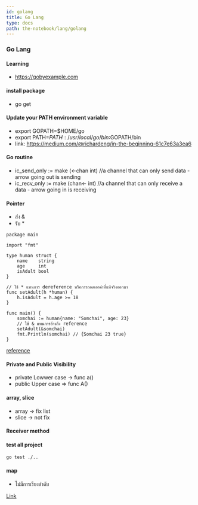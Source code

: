 ```yaml
---
id: golang
title: Go Lang
type: docs
path: the-notebook/lang/golang
---
```


### Go Lang

#### Learning

- https://gobyexample.com

#### install package

- go get

#### Update your PATH environment variable

- export GOPATH=$HOME/go
- export PATH=$PATH:/usr/local/go/bin:$GOPATH/bin
- link: https://medium.com/@richardeng/in-the-beginning-61c7e63a3ea6

#### Go routine

- ic_send_only := make (<-chan int)
  //a channel that can only send data - arrow going out is sending
- ic_recv_only := make (chan<- int)
  //a channel that can only receive a data - arrow going in is receiving

#### Pointer

- ส่ง &
- รับ \*

```
package main

import "fmt"

type human struct {
	name    string
	age     int
	isAdult bool
}

// ใช้ * แทนการ dereference หรือการถอดเอาค่าที่แท้จริงออกมา
func setAdult(h *human) {
	h.isAdult = h.age >= 18
}

func main() {
	somchai := human{name: "Somchai", age: 23}
    // ใช้ & แทนการอ้างถึง reference
	setAdult(&somchai)
	fmt.Println(somchai) // {Somchai 23 true}
}
```

[reference](https://www.babelcoder.com/blog/posts/intro-to-golang)

#### Private and Public Visibility

- private Lowwer case -> func a()
- public Upper case => func A()

#### array, slice

- array -> fix list
- slice -> not fix

#### Receiver method

#### test all project

```
go test ./..
```

#### map

- ไม่มีการเรียงลำดับ

[Link](https://medium.com/@goangle/%E0%B8%9A%E0%B8%B1%E0%B8%99%E0%B8%97%E0%B8%B6%E0%B8%81-golang-01-receiver-%E0%B8%95%E0%B9%88%E0%B8%B2%E0%B8%87%E0%B8%81%E0%B8%B1%E0%B8%9A-function-%E0%B8%AD%E0%B8%A2%E0%B9%88%E0%B8%B2%E0%B8%87%E0%B9%84%E0%B8%A3-13725b1d0386)
